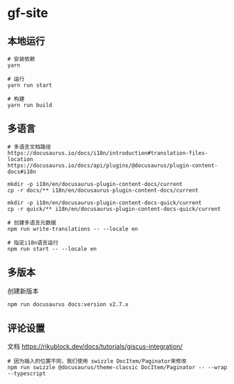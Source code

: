 # gf-site

## 本地运行

```shell
# 安装依赖
yarn

# 运行
yarn run start

# 构建
yarn run build
```

## 多语言

```shell
# 多语言文档路径
https://docusaurus.io/docs/i18n/introduction#translation-files-location
https://docusaurus.io/docs/api/plugins/@docusaurus/plugin-content-docs#i18n

mkdir -p i18n/en/docusaurus-plugin-content-docs/current
cp -r docs/** i18n/en/docusaurus-plugin-content-docs/current

mkdir -p i18n/en/docusaurus-plugin-content-docs-quick/current
cp -r quick/** i18n/en/docusaurus-plugin-content-docs-quick/current

# 创建多语言元数据
npm run write-translations -- --locale en

# 指定i18n语言运行
npm run start -- --locale en

```


## 多版本

创建新版本
```bash
npm run docusaurus docs:version v2.7.x
```


## 评论设置

文档 https://rikublock.dev/docs/tutorials/giscus-integration/

```shell
# 因为插入的位置不同，我们使用 swizzle DocItem/Paginator来修改
npm run swizzle @docusaurus/theme-classic DocItem/Paginator -- --wrap --typescript
```

